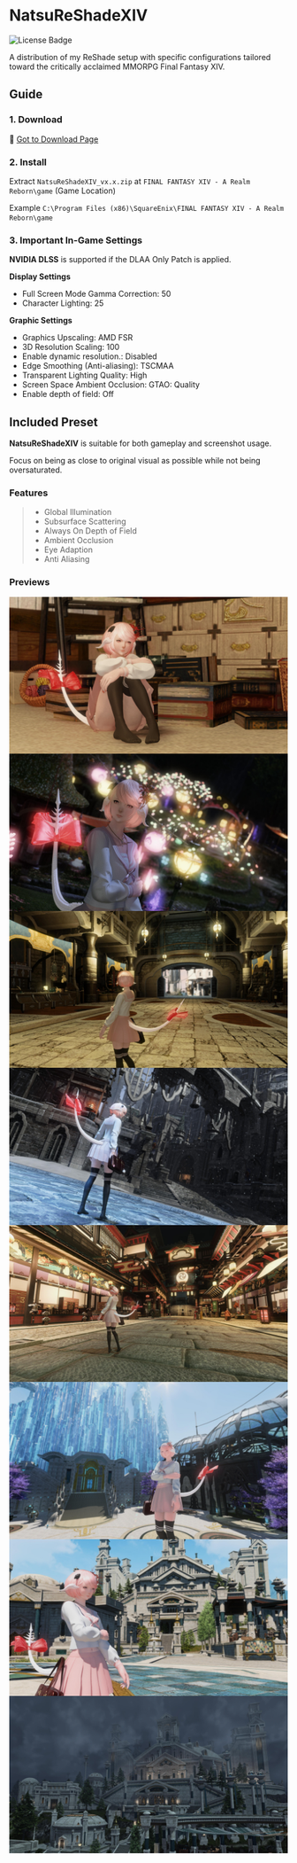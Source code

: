 # NatsuReShadeXIV

![License Badge](https://img.shields.io/badge/license-BSD-green)

A distribution of my ReShade setup with specific configurations tailored toward the critically acclaimed MMORPG Final Fantasy XIV.

## Guide

### 1. Download

📁 [Got to Download Page](https://github.com/NatsumeLS/NatsuReShadeXIV/releases/latest)

### 2. Install

Extract `NatsuReShadeXIV_vx.x.zip` at `FINAL FANTASY XIV - A Realm Reborn\game` (Game Location)

Example `C:\Program Files (x86)\SquareEnix\FINAL FANTASY XIV - A Realm Reborn\game`

### 3. Important In-Game Settings

**NVIDIA DLSS** is supported if the DLAA Only Patch is applied.

**Display Settings**
- Full Screen Mode Gamma Correction: 50
- Character Lighting: 25

**Graphic Settings**
- Graphics Upscaling: AMD FSR
- 3D Resolution Scaling: 100
- Enable dynamic resolution.: Disabled
- Edge Smoothing (Anti-aliasing): TSCMAA
- Transparent Lighting Quality: High
- Screen Space Ambient Occlusion: GTAO: Quality
- Enable depth of field: Off

## Included Preset

**NatsuReShadeXIV** is suitable for both gameplay and screenshot usage.

Focus on being as close to original visual as possible while not being oversaturated.

### Features

> - Global Illumination
> - Subsurface Scattering
> - Always On Depth of Field
> - Ambient Occlusion
> - Eye Adaption
> - Anti Aliasing

### Previews

<img align="center" src=/docs/Preview_1.jpeg>
<img align="center" src=/docs/Preview_2.jpeg>
<img align="center" src=/docs/Preview_3.jpeg>
<img align="center" src=/docs/Preview_4.jpeg>
<img align="center" src=/docs/Preview_5.jpeg>
<img align="center" src=/docs/Preview_6.jpeg>
<img align="center" src=/docs/Preview_7.jpeg>
<img align="center" src=/docs/Preview_8.jpeg>

